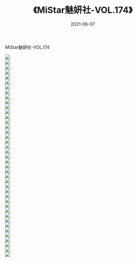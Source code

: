 ﻿---
layout: post
title:  《MiStar魅妍社-VOL.174》
date:   2021-06-07
img: http://img.660000.xyz/Sharelink/网络美图/2021/MiStar魅妍社-VOL.174/000.jpg
categories: [美女, 清纯, 唯美]
---

MiStar魅妍社-VOL.174

  ![](http://img.660000.xyz/Sharelink/网络美图/2021/MiStar魅妍社-VOL.174/001.jpg) <br> ![](http://img.660000.xyz/Sharelink/网络美图/2021/MiStar魅妍社-VOL.174/002.jpg) <br> ![](http://img.660000.xyz/Sharelink/网络美图/2021/MiStar魅妍社-VOL.174/003.jpg) <br> ![](http://img.660000.xyz/Sharelink/网络美图/2021/MiStar魅妍社-VOL.174/004.jpg) <br> ![](http://img.660000.xyz/Sharelink/网络美图/2021/MiStar魅妍社-VOL.174/005.jpg) <br> ![](http://img.660000.xyz/Sharelink/网络美图/2021/MiStar魅妍社-VOL.174/006.jpg) <br> ![](http://img.660000.xyz/Sharelink/网络美图/2021/MiStar魅妍社-VOL.174/007.jpg) <br> ![](http://img.660000.xyz/Sharelink/网络美图/2021/MiStar魅妍社-VOL.174/008.jpg) <br> ![](http://img.660000.xyz/Sharelink/网络美图/2021/MiStar魅妍社-VOL.174/009.jpg) <br> ![](http://img.660000.xyz/Sharelink/网络美图/2021/MiStar魅妍社-VOL.174/010.jpg) <br> ![](http://img.660000.xyz/Sharelink/网络美图/2021/MiStar魅妍社-VOL.174/011.jpg) <br> ![](http://img.660000.xyz/Sharelink/网络美图/2021/MiStar魅妍社-VOL.174/012.jpg) <br> ![](http://img.660000.xyz/Sharelink/网络美图/2021/MiStar魅妍社-VOL.174/013.jpg) <br> ![](http://img.660000.xyz/Sharelink/网络美图/2021/MiStar魅妍社-VOL.174/014.jpg) <br> ![](http://img.660000.xyz/Sharelink/网络美图/2021/MiStar魅妍社-VOL.174/015.jpg) <br> ![](http://img.660000.xyz/Sharelink/网络美图/2021/MiStar魅妍社-VOL.174/016.jpg) <br> ![](http://img.660000.xyz/Sharelink/网络美图/2021/MiStar魅妍社-VOL.174/017.jpg) <br> ![](http://img.660000.xyz/Sharelink/网络美图/2021/MiStar魅妍社-VOL.174/018.jpg) <br> ![](http://img.660000.xyz/Sharelink/网络美图/2021/MiStar魅妍社-VOL.174/019.jpg) <br> ![](http://img.660000.xyz/Sharelink/网络美图/2021/MiStar魅妍社-VOL.174/020.jpg) <br> ![](http://img.660000.xyz/Sharelink/网络美图/2021/MiStar魅妍社-VOL.174/021.jpg) <br> ![](http://img.660000.xyz/Sharelink/网络美图/2021/MiStar魅妍社-VOL.174/022.jpg) <br> ![](http://img.660000.xyz/Sharelink/网络美图/2021/MiStar魅妍社-VOL.174/023.jpg) <br> ![](http://img.660000.xyz/Sharelink/网络美图/2021/MiStar魅妍社-VOL.174/024.jpg) <br> ![](http://img.660000.xyz/Sharelink/网络美图/2021/MiStar魅妍社-VOL.174/025.jpg) <br> ![](http://img.660000.xyz/Sharelink/网络美图/2021/MiStar魅妍社-VOL.174/026.jpg) <br> ![](http://img.660000.xyz/Sharelink/网络美图/2021/MiStar魅妍社-VOL.174/027.jpg) <br> ![](http://img.660000.xyz/Sharelink/网络美图/2021/MiStar魅妍社-VOL.174/028.jpg) <br> ![](http://img.660000.xyz/Sharelink/网络美图/2021/MiStar魅妍社-VOL.174/029.jpg) <br> ![](http://img.660000.xyz/Sharelink/网络美图/2021/MiStar魅妍社-VOL.174/030.jpg) <br> ![](http://img.660000.xyz/Sharelink/网络美图/2021/MiStar魅妍社-VOL.174/031.jpg) <br> ![](http://img.660000.xyz/Sharelink/网络美图/2021/MiStar魅妍社-VOL.174/032.jpg) <br> ![](http://img.660000.xyz/Sharelink/网络美图/2021/MiStar魅妍社-VOL.174/033.jpg) <br> ![](http://img.660000.xyz/Sharelink/网络美图/2021/MiStar魅妍社-VOL.174/034.jpg) <br> ![](http://img.660000.xyz/Sharelink/网络美图/2021/MiStar魅妍社-VOL.174/035.jpg) <br> ![](http://img.660000.xyz/Sharelink/网络美图/2021/MiStar魅妍社-VOL.174/036.jpg) <br> ![](http://img.660000.xyz/Sharelink/网络美图/2021/MiStar魅妍社-VOL.174/037.jpg) <br> ![](http://img.660000.xyz/Sharelink/网络美图/2021/MiStar魅妍社-VOL.174/038.jpg) <br> ![](http://img.660000.xyz/Sharelink/网络美图/2021/MiStar魅妍社-VOL.174/039.jpg) <br> ![](http://img.660000.xyz/Sharelink/网络美图/2021/MiStar魅妍社-VOL.174/040.jpg) <br> ![](http://img.660000.xyz/Sharelink/网络美图/2021/MiStar魅妍社-VOL.174/041.jpg) <br>